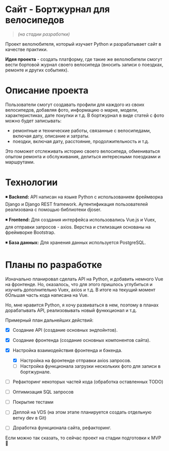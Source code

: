 # Сайт - Бортжурнал для велосипедов 
> _(на стадии разработки)_



Проект велолюбителя, который изучает Python и разрабатывает сайт в качестве практики. 

**Идея проекта** - создать платформу, где такие же велолюбители смогут вести бортовой журнал своего велосипеда (вносить записи о поездках, ремонте и других событиях).

# Описание проекта
Пользователи смогут создавать профили для каждого из своих велосипедов, добавляя фото, информацию о марке, модели, характеристиках, дате покупки и т.д.
В бортжурнал в виде статей с фото можно будет записывать:
- ремонтные и технические работы, связанные с велосипедами, включая дату, описание и затраты. 
- поездки, включая дату, расстояние, продолжительность и т.д.

Это поможет отслеживать историю своего велосипеда, обмениваться опытом ремонта и обслуживания, делиться интересными поездками и маршрутами.


# Технологии
:black_medium_small_square: **Backend:** API написан на языке Python с использованием фреймворка Django и Django REST framework. Аутентификация пользователей реализована с помощью библиотеки djoser.

:black_medium_small_square: **Frontend:** Для создания интерфейса использовались Vue.js и Vuex, для отправки запросов - axios. Верстка и стилизация основаны на фреймворке Bootstrap.

:black_medium_small_square: **База данных:** Для хранения данных используется PostgreSQL.


# Планы по разработке

Изначально планировал сделать API на Python, и добавить немного Vue на фронтенде. Но, оказалось, что для этого пришлось углубиться и изучить дополнительно Vuex, axios и т.д. В итоге на текущий момент бОльшая часть кода написана на Vue. 

Но, мне нравится Python, я хочу развиваться в нем, поэтому в планах дорабатывать API, реализовывать новый функкционал и т.д.

Примерный план дальнейших действий:
- [x] Создание API (создание основных эндпойнтов).
- [x] Создание фронтенда (создание основных компонентов сайта).
- [x] Настройка взаимодействия фронтенда и бэкенда.
   - [x] Настройка на фронтенде отправки axios запросов.
   - [ ] Настройка функционала загрузки нескольких фото для записи в бортжурнале.
- [ ] Рефакторинг некоторых частей кода (обработка оставленных TODO)
- [ ] Оптимизация SQL запросов
- [ ] Покрытие тестами
- [ ] Деплой на VDS (на этом этапе планируется создать отдельную ветку dev в Git)
- [ ] Доработка функционала сайта, рефакторинг.


Если можно так сказать, то сейчас проект на стадии подготовки к MVP :slightly_smiling_face:

